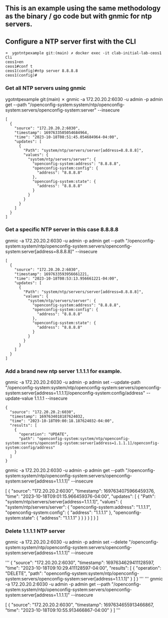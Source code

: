 ## This is an example using the same methodology as the binary / go code but with gnmic for ntp servers. 

## Configure a NTP server first with the CLI

```
➜  ygotntpexample git:(main) ✗ docker exec -it clab-initial-lab-ceos1 Cli
ceos1>en
ceos1#conf t
ceos1(config)#ntp server 8.8.8.8
ceos1(config)#
```

### Get all NTP servers using gnmic 
ygotntpexample git:(main) ✗ gnmic -a 172.20.20.2:6030 -u admin -p admin get  --path "/openconfig-system:system/ntp/openconfig-system:servers/openconfig-system:server" --insecure

```
[
  {
    "source": "172.20.20.2:6030",
    "timestamp": 1697633505054684964,
    "time": "2023-10-18T08:51:45.054684964-04:00",
    "updates": [
      {
        "Path": "system/ntp/servers/server[address=8.8.8.8]",
        "values": {
          "system/ntp/servers/server": {
            "openconfig-system:address": "8.8.8.8",
            "openconfig-system:config": {
              "address": "8.8.8.8"
            },
            "openconfig-system:state": {
              "address": "8.8.8.8"
            }
          }
        }
      }
    ]
  }
]
```


### Get a specific NTP server in this case 8.8.8.8
gnmic -a 172.20.20.2:6030 -u admin -p admin get  --path "/openconfig-system:system/ntp/openconfig-system:servers/openconfig-system:server[address=8.8.8.8]" --insecure

```
[
  {
    "source": "172.20.20.2:6030",
    "timestamp": 1697633593956661221,
    "time": "2023-10-18T08:53:13.956661221-04:00",
    "updates": [
      {
        "Path": "system/ntp/servers/server[address=8.8.8.8]",
        "values": {
          "system/ntp/servers/server": {
            "openconfig-system:address": "8.8.8.8",
            "openconfig-system:config": {
              "address": "8.8.8.8"
            },
            "openconfig-system:state": {
              "address": "8.8.8.8"
            }
          }
        }
      }
    ]
  }
]
```

### Add a brand new ntp server 1.1.1.1 for example.
gnmic -a 172.20.20.2:6030 -u admin -p admin set --update-path "/openconfig-system:system/ntp/openconfig-system:servers/openconfig-system:server[address=1.1.1.1]/openconfig-system:config/address" --update-value 1.1.1.1 --insecure

```
{
  "source": "172.20.20.2:6030",
  "timestamp": 1697634018187624032,
  "time": "2023-10-18T09:00:18.187624032-04:00",
  "results": [
    {
      "operation": "UPDATE",
      "path": "openconfig-system:system/ntp/openconfig-system:servers/openconfig-system:server[address=1.1.1.1]/openconfig-system:config/address"
    }
  ]
}
```
gnmic -a 172.20.20.2:6030 -u admin -p admin get  --path "/openconfig-system:system/ntp/openconfig-system:servers/openconfig-system:server[address=1.1.1.1]" --insecure

[
  {
    "source": "172.20.20.2:6030",
    "timestamp": 1697634075966459376,
    "time": "2023-10-18T09:01:15.966459376-04:00",
    "updates": [
      {
        "Path": "system/ntp/servers/server[address=1.1.1.1]",
        "values": {
          "system/ntp/servers/server": {
            "openconfig-system:address": "1.1.1.1",
            "openconfig-system:config": {
              "address": "1.1.1.1"
            },
            "openconfig-system:state": {
              "address": "1.1.1.1"
            }
          }
        }
      }
    ]
  }
]

### Delete 1.1.1.1 NTP server
gnmic -a 172.20.20.2:6030 -u admin -p admin set --delete "/openconfig-system:system/ntp/openconfig-system:servers/openconfig-system:server[address=1.1.1.1]" --insecure

'''
{
  "source": "172.20.20.2:6030",
  "timestamp": 1697634629411128597,
  "time": "2023-10-18T09:10:29.411128597-04:00",
  "results": [
    {
      "operation": "DELETE",
      "path": "openconfig-system:system/ntp/openconfig-system:servers/openconfig-system:server[address=1.1.1.1]"
    }
  ]
}
'''
'''
gnmic -a 172.20.20.2:6030 -u admin -p admin get  --path "/openconfig-system:system/ntp/openconfig-system:servers/openconfig-system:server[address=1.1.1.1]" --insecure  

[
  {
    "source": "172.20.20.2:6030",
    "timestamp": 1697634655913466867,
    "time": "2023-10-18T09:10:55.913466867-04:00"
  }
]
'''